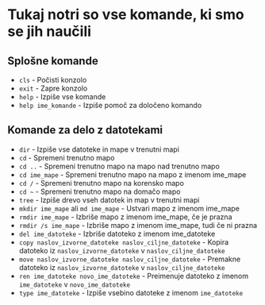 # Tukaj notri so vse komande, ki smo se jih naučili

## Splošne komande

-   `cls` - Počisti konzolo
-   `exit` - Zapre konzolo
-   `help` - Izpiše vse komande
-   `help ime_komande` - Izpiše pomoč za določeno komando

## Komande za delo z datotekami

-   `dir` - Izpiše vse datoteke in mape v trenutni mapi
-   `cd` - Spremeni trenutno mapo
-   `cd ..` - Spremeni trenutno mapo na mapo nad trenutno mapo
-   `cd ime_mape` - Spremeni trenutno mapo na mapo z imenom ime_mape
-   `cd /` - Spremeni trenutno mapo na korensko mapo
-   `cd ~` - Spremeni trenutno mapo na domačo mapo
-   `tree` - Izpiše drevo vseh datotek in map v trenutni mapi
-   `mkdir ime_mape` ali `md ime_mape` - Ustvari mapo z imenom ime_mape
-   `rmdir ime_mape` - Izbriše mapo z imenom ime_mape, če je prazna
-   `rmdir /s ime_mape` - Izbriše mapo z imenom ime_mape, tudi če ni prazna
-   `del ime_datoteke` - Izbriše datoteko z imenom ime_datoteke
-   `copy naslov_izvorne_datoteke naslov_ciljne_datoteke` - Kopira datoteko iz `naslov_izvorne_datoteke` v `naslov_ciljne_datoteke`
-   `move naslov_izvorne_datoteke naslov_ciljne_datoteke` - Premakne datoteko iz `naslov_izvorne_datoteke` v `naslov_ciljne_datoteke`
-   `ren ime_datoteke novo_ime_datoteke` - Preimenuje datoteko z imenom `ime_datoteke` v `novo_ime_datoteke`
-   `type ime_datoteke` - Izpiše vsebino datoteke z imenom `ime_datoteke`
